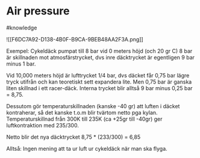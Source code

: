 # Air pressure

#knowledge

![[F6DC7A92-D138-4B0F-B9CA-9BEB48AA2F3A.png]]

Exempel:
Cykeldäck pumpat till 8 bar vid 0 meters höjd (och 20 gr C)
8 bar är skillnaden mot atmosfärstrycket, dvs inre däcktrycket är egentligen 9 bar minus 1 bar.

Vid 10,000 meters höjd är lufttrycket 1/4 bar, dvs däcket får 0,75 bar lägre tryck utifrån och kan teoretiskt sett expandera lite. Men 0,75 bar är ganska liten skillnad i ett racer-däck. 
Interna trycket blir alltså 9 bar minus 0,25 bar = 8,75.

Dessutom gör temperaturskillnaden (kanske -40 gr) att luften i däcket kontraherar, så det kanske t.o.m blir tvärtom netto pga kylan. Temperaturskillnad från 300K till 235K (ca +25gr till -40gr) ger luftkontraktion med 235/300. 

Netto blir det nya däcktrycket 8,75 * (233/300) = 6,85

Alltså: Ingen mening att ta ur luft ur cykeldäck när man ska flyga.